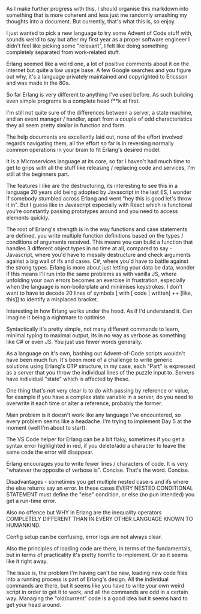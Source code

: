 As I make further progress with this, I should organise this markdown into something that is more coherent and less just me randomly smashing my thoughts into a document. But currently, that's what this is, so enjoy.

I just wanted to pick a new language to try some Advent of Code stuff with, sounds weird to say but after my first year as a proper software engineer I didn't feel like picking some "relevant", I felt like doing something completely separated from work-related stuff.

Erlang seemed like a weird one, a lot of positive comments about it on the internet but quite a low usage base. A few Google searches and you figure out why, it's a language privately maintained and copyrighted to Ericsson and was made in the 80s.

So far Erlang is very different to anything I've used before. As such building even simple programs is a complete head f**k at first.

I'm still not quite sure of the differences between a server, a state machine, and an event manager / handler, apart from a couple of odd characteristics they all seem pretty similar in function and form.

The help documents are excellently laid out, none of the effort involved regards navigating them, all the effort so far is in reversing normally common operations in your brain to fit Erlang's desired model.

It is a Microservices language at its core, so far I haven't had much time to get to grips with all the stuff like releasing / replacing code and services, I'm still at the beginners part.

The features I like are the destructuring, its interesting to see this in a language 20 years old being adopted by Javascript in the last ES, I wonder if somebody stumbled across Erlang and went "hey this is good let's throw it in".
But I guess like in Javascript especially with React which is functional you're constantly passing prototypes around and you need to access elements quickly.

The root of Erlang's strength is in the way functions and case statements are defined, you write multiple function definitions based on the types / conditions of arguments received. This means you can build a function that handles 3 different object types in no time at all, compared to say -
Javascript, where you'd have to messily destructure and check arguments against a big wall of ifs and cases.
C#, where you'd have to battle against the strong types.
Erlang is more about just letting your data be data, wonder if this means I'll run into the same problems as with vanilla JS, where unfolding your own errors becomes an exercise in frustration, especially when the language is non-boilerplate and minimises keystrokes.
I don't want to have to decode 20 lines of symbols [ with [ code | written] ++ [like, this]] to identify a misplaced bracket.

Interesting in how Erlang works under the hood. As if I'd understand it. Can imagine it being a nightmare to optimise.

Syntactically it's pretty simple, not many different commands to learn, minimal typing to maximal output, its in no way as verbose as something like C# or even JS. You just use fewer words generally.

As a language on it's own, bashing out Advent-of-Code scripts wouldn't have been much fun. It's been more of a challenge to write generic solutions using Erlang's OTP structure, in my case, each "Part" is expressed as a server that you throw the individual lines of the puzzle input to. Servers have individual "state" which is affected by these.

One thing that's not very clear is to do with passing by reference or value, for example if you have a complex state variable in a server, do you need to overwrite it each time or alter a reference, probably the former.

Main problem is it doesn't work like any language I've encountered, so every problem seems like a headache. I'm trying to implement Day 5 at the moment (well I'm about to start).

The VS Code helper for Erlang can be a bit flaky, sometimes if you get a syntax error highlighted in red, if you delete/add a character to leave the same code the error will disappear.

Erlang encourages you to write fewer lines / characters of code. It is very "whatever the opposite of verbose is". Concise. That's the word. Concise.

Disadvantages - sometimes you get multiple nested case-s and ifs where the else returns say an error. In these cases EVERY NESTED CONDITIONAL STATEMENT must define the "else" condition, or else (no pun intended) you get a run-time error.

Also no offence but WHY in Erlang are the inequality operators COMPLETELY DIFFERENT THAN IN EVERY OTHER LANGUAGE KNOWN TO HUMANKIND.

Config setup can be confusing, error logs are not always clear.

Also the principles of loading code are there, in terms of the fundamentals, but in terms of practicality it's pretty horrific to implement. Or so it seems like it right away.

The issue is, the problem I'm having can't be new, loading new code files into a running process is part of Erlang's design.
All the individual commands are there, but it seems like you have to write your own weird script in order to get it to work,
and all the commands are odd in a certain way. Managing the "old/current" code is a good idea but it seems hard to get your head around.